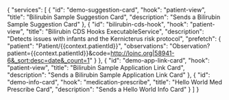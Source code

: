 {
  "services": [
    {
      "id": "demo-suggestion-card",
      "hook": "patient-view",
      "title": "Bilirubin Sample Suggestion Card",
      "description": "Sends a Bilirubin Sample Suggestion Card"
    },
    {
      "id": "bilirubin-cds-hook",
      "hook": "patient-view",
      "title": "Bilirubin CDS Hooks ExecutableService",
      "description": "Detects issues with infants and the Kernicterus risk protocol",
      "prefetch": {
        "patient": "Patient/{{context.patientId}}",
        "observations": "Observation?patient={{context.patientId}}&code=http://loinc.org|58941-6&_sort:desc=date&_count=1"
      }
    },
    {
      "id": "demo-app-link-card",
      "hook": "patient-view",
      "title": "Bilirubin Sample Application Link Card",
      "description": "Sends a Bilirubin Sample Application Link Card"
    },
    {
      "id": "demo-info-card",
      "hook": "medication-prescribe",
      "title": "Hello World Med Prescribe Card",
      "description": "Sends a Hello World Info Card"
    }
  ]
}
